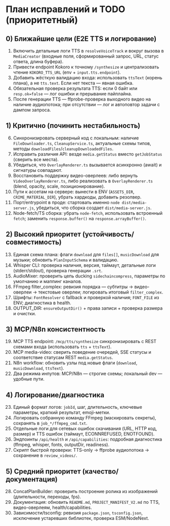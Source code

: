 # План исправлений и TODO (приоритетный)

## 0) Ближайшие цели (E2E TTS и логирование)
1. Включить детальные логи TTS в `resolveVoiceTrack` и вокруг вызова в `MediaCreator` (входные поля, сформированный запрос, URL, статус ответа, длина буфера).
2. Привести endpoint Kokoro к точному `/synthesize` и централизовать чтение `KOKORO_TTS_URL` (env + `input.tts.endpoint`).
3. Добавить жёсткую валидацию входа: использовать `ttsText` (корень плана), а не `tts.text`. Если нет текста — явная ошибка.
4. Обязательная проверка результата TTS: если 0 байт или `resp.ok=false` — лог ошибки и прерывание пайплайна.
5. После генерации TTS — ffprobe-проверка выходного видео на наличие аудиопотока; при отсутствии — лог и автоповтор задачи с дампом запроса.

## 1) Критично (починить нестабильность)
6. Синхронизировать серверный код с локальным: наличие `FileDownloader.ts`, `CleanupService.ts`, актуальные схемы типов, методы `downloadFiles`/`cleanupDownloadedFiles`.
7. Исправить различия API: везде `media.getStatus` вместо `getJobStatus` (сверить все места).
8. Убедиться, что `OverlayRenderer.ts` вызывается асинхронно (await) и сигнатуры совпадают.
9. Восстановить поддержку видео-оверлеев: либо вернуть `VideoOverlayRenderer.ts`, либо реализовать в `OverlayRenderer.ts` (blend, opacity, scale, позиционирование).
10. Пути к ассетам на сервере: вынести в ENV (`ASSETS_DIR`, `CRIME_MATERIAL_DIR`), убрать хардкоды, добавить резолвер.
11. Порт/entrypoint в проде: стартовать именно `node dist/media-server.js`, убедиться, что сборка создает `dist/media-server.js`.
12. Node-fetch/TS сборка: убрать `node-fetch`, использовать встроенный `fetch`; заменить `response.buffer()` на `response.arrayBuffer()`.

## 2) Высокий приоритет (устойчивость/совместимость)
13. Единая схема плана: флаги `download` для `files[]`, `musicDownload` для музыки; обновить `PlanInputSchema` и валидацию.
14. Whisper CLI: проверка наличия, версия, таймаут, детальные логи (stderr/stdout), проверка генерации `.srt`.
15. AudioMixer: проверить цепь ducking `sidechaincompress`, параметры по умолчанию и маппинг каналов.
16. FFmpeg filter_complex: ревизия порядка — субтитры → видео-оверлеи → текстовые оверлеи; логировать итоговый `filter_complex`.
17. Шрифты: `FontResolver` с fallback и проверкой наличия; `FONT_FILE` из ENV; диагностика в health.
18. OUTPUT_DIR: `ensureOutputDir()` + права записи + проверка размера и очистки.

## 3) MCP/N8n консистентность
19. MCP TTS endpoint: `/mcp/tts/synthesize` синхронизировать с REST схемами входа (использовать `tts` + `ttsText`).
20. MCP media-video: сверить поведение очередей, SSE статусы и соответствие статусам REST `media.getStatus`.
21. N8n workflow: обновить узлы под новые флаги (`download`, `musicDownload`, `ttsText`).
22. Два режима инпутов: MCP/N8n — строгие схемы; локальный dev — удобные пути.

## 4) Логирование/диагностика
23. Единый формат логов: `jobId`, шаг, длительность, ключевые параметры, краткий результат, emoji-метки.
24. Логировать собранную команду FFmpeg (маскировать секреты), сохранять в `job_*/ffmpeg_cmd.txt`.
25. Отдельные логи для сетевых ошибок скачивания (URL, HTTP код, размер) и TTS ошибок (таймаут, ECONNREFUSED, ENOTFOUND).
26. Эндпоинты `/api/health` и `/api/capabilities`: подробная диагностика (ffmpeg, whisper, fonts, outputDir, readiness).
27. Скрипт быстрой проверки: TTS-only → ffprobe аудиопотока → сохранение в `review_videos/`.

## 5) Средний приоритет (качество/документация)
28. ConcatPlanBuilder: проверить построение ролика из изображений (длительности, переходы, fps).
29. Документация: обновить `README.md`, `PROJECT_MANIFEST_V2.md` по TTS, видео-оверлеям, health/capabilities.
30. Зависимости/tsconfig: ревизия `package.json`, `tsconfig.json`, исключение устаревших библиотек, проверка ESM/NodeNext.


